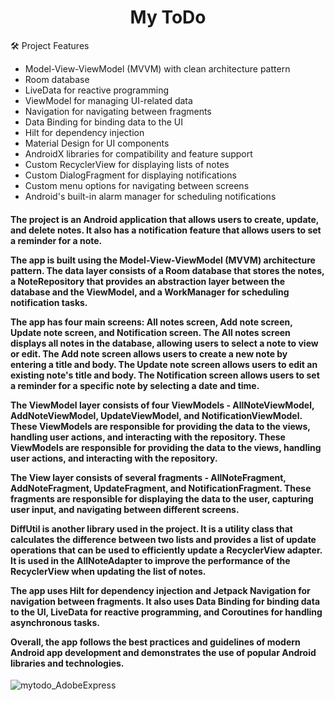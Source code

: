 <h1 align="center">My ToDo</h1>
🛠 Project Features

<ul>
  <li>Model-View-ViewModel (MVVM) with clean architecture pattern</li>
  <li>Room database</li>
  <li>LiveData for reactive programming</li> 
  <li>ViewModel for managing UI-related data</li>
  <li>Navigation for navigating between fragments</li>
  <li>Data Binding for binding data to the UI</li>
  <li>Hilt for dependency injection</li>
  <li>Material Design for UI components</li>
  <li>AndroidX libraries for compatibility and feature support</li>
  <li>Custom RecyclerView for displaying lists of notes</li>
  <li>Custom DialogFragment for displaying notifications</li>
  <li>Custom menu options for navigating between screens</li>
  <li>Android's built-in alarm manager for scheduling notifications</li>
</ul>

<h4 align="start">The project is an Android application that allows users to create, update, and delete notes. It also has a notification feature that allows users to set a reminder for a note.

The app is built using the Model-View-ViewModel (MVVM) architecture pattern. The data layer consists of a Room database that stores the notes, a NoteRepository that provides an abstraction layer between the database and the ViewModel, and a WorkManager for scheduling notification tasks.

The app has four main screens: All notes screen, Add note screen, Update note screen, and Notification screen. The All notes screen displays all notes in the database, allowing users to select a note to view or edit. The Add note screen allows users to create a new note by entering a title and body. The Update note screen allows users to edit an existing note's title and body. The Notification screen allows users to set a reminder for a specific note by selecting a date and time. 

The ViewModel layer consists of four ViewModels - AllNoteViewModel, AddNoteViewModel, UpdateViewModel, and NotificationViewModel. These ViewModels are responsible for providing the data to the views, handling user actions, and interacting with the repository. These ViewModels are responsible for providing the data to the views, handling user actions, and interacting with the repository.

The View layer consists of several fragments - AllNoteFragment, AddNoteFragment, UpdateFragment, and NotificationFragment. These fragments are responsible for displaying the data to the user, capturing user input, and navigating between different screens.

DiffUtil is another library used in the project. It is a utility class that calculates the difference between two lists and provides a list of update operations that can be used to efficiently update a RecyclerView adapter. It is used in the AllNoteAdapter to improve the performance of the RecyclerView when updating the list of notes.

The app uses Hilt for dependency injection and Jetpack Navigation for navigation between fragments. It also uses Data Binding for binding data to the UI, LiveData for reactive programming, and Coroutines for handling asynchronous tasks.

Overall, the app follows the best practices and guidelines of modern Android app development and demonstrates the use of popular Android libraries and technologies.
</h4>

![mytodo_AdobeExpress](https://user-images.githubusercontent.com/96176710/224837705-66ff1399-1a81-4394-a983-22f9fc2ee4c9.gif)
